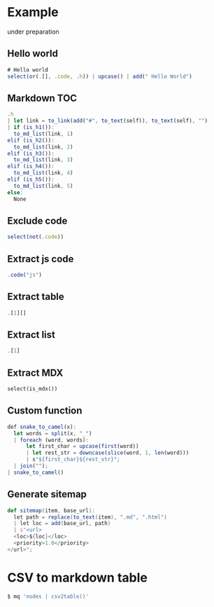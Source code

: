 # Example

under preparation

## Hello world

```js
# Hello world
select(or(.[], .code, .h)) | upcase() | add(" Hello World")
```

## Markdown TOC

```js
.h
| let link = to_link(add("#", to_text(self)), to_text(self), "")
| if (is_h1()):
  to_md_list(link, 1)
elif (is_h2()):
  to_md_list(link, 2)
elif (is_h3()):
  to_md_list(link, 3)
elif (is_h4()):
  to_md_list(link, 4)
elif (is_h5()):
  to_md_list(link, 5)
else:
  None
```

## Exclude code

```js
select(not(.code))
```

## Extract js code

```js
.code("js")
```

## Extract table

```js
.[1][]
```

## Extract list

```js
.[1]
```

## Extract MDX

```python
select(is_mdx())
```

## Custom function

```js
def snake_to_camel(x):
  let words = split(x, "_")
  | foreach (word, words):
      let first_char = upcase(first(word))
      | let rest_str = downcase(slice(word, 1, len(word)))
      | s"${first_char}${rest_str}";
  | join("");
| snake_to_camel()
```

## Generate sitemap

```scala
def sitemap(item, base_url):
  let path = replace(to_text(item), ".md", ".html")
  | let loc = add(base_url, path)
  | s"<url>
  <loc>${loc}</loc>
  <priority>1.0</priority>
</url>";
```

# CSV to markdown table

```python
$ mq 'nodes | csv2table()'
```
